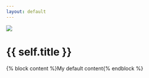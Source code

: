 ```yaml
---
layout: default
---
```


<img src="{{self.banner}}">

# {{ self.title }}

{% block content %}My default content{% endblock %}

